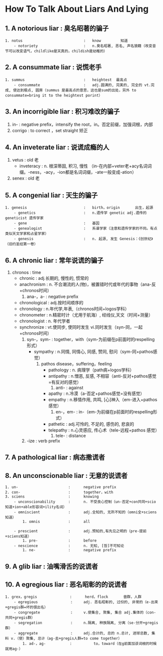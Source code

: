 # How To Talk About Liars And Lying

## 1. A notorious liar                 :     臭名昭著的骗子

	1. notus              				:	know         知道
		- notoriety         			:	n.臭名昭著, 恶名, 声名狼籍（改变音节可以改变语气，childlike是天真的，childish是幼稚的）
		
## 2. A consummate liar                :    说慌老手

	1. summus          					:	heightest  最高点
		- consummate  					:	adj.圆满的, 完美的, 完全的 vt.完成, 使达到极点, 圆房（summus 是最高点的意思，这也是sum的出处，另外 to consummate=bring it to the heightest porint）

## 3. An incorrigible liar             :     积习难改的骗子

1. in-                :		negative prefix，intensify the root，in。否定前缀，加强词根，内部
2. corrigo            :		to correct ，set straight   矫正

## 4. An inveterate liar               :     说谎成瘾的人

1. vetus              	: 	old 老
	- inveteracy 		:	n. 根深蒂固, 积习, 慢性 （in-在内部+veter老+acy名词词缀。-ness，-acy，-ion都是名词词缀，-ate一般变成-ation）
2. senex              	:	old 老


## 5. A congenial liar                 :     天生的骗子

	1. genesis           				:	birth，origin       出生，起源	
		- genetics 						:	n.遗传学 genetic adj.遗传的 geneticist 遗传学家
		- gene 							:	基因
		- genealogist  					:	系谱学家（注意和遗传学家的不同。有点类似天文学家和占星学家）
		- genesis  						:	n. 起源, 发生 Genesis：《创世纪》（旧约圣经第一卷）

## 6. A chronic liar                   :     常年说谎的骗子

1. chronos              		:		time                               
	- chronic            		: 		adj.长期的, 慢性的, 惯常的
	- anachronism   			:		n. 不合潮流的人(物)，被置错时代或年代的事物（ana-反+chronos时间）
		1. ana-，a-             :		negative prefix                   
	- chronological 			:		adj.按时间顺序的
	- chronology    			:		n.年代学,年表,（chronos时间+logos学科）
	- chronometer 				:		n.精密时计（尤用于航海）, 经线仪,天文（时间+测量）
	- chronologist  			:		n. 年代学者
	- synchronize  				:		vt.使同步, 使同时发生 vi.同时发生（syn-同，一起+chronos时间）
		1. syn-，sym-         	:		together，with（sym-为前缀在p前面时的respelling形式）
			- sympathy    		:		n.同情, 同情心, 同感, 赞同, 慰问（sym-同+pathos感觉）
				1. pathos                disease，suffering，feeling
					- pathology 	:   n. 病理学（path病+logos学科）
					- antipathy    	:	n.憎恶, 反感, 不相容（anti-反对+pathos感觉=有反对的感觉）
						1. anti-  	:   against
					- apathy        :	n.冷漠（a-否定+pathos感觉=没有感觉）
					- empathy     	:	n.移情作用, 共鸣, [心]神入（em-进入+pathos感觉）
						1. en-，em- :   in-（em-为前缀在p前面时的respelling形式）
					- pathetic      :	adj.可怜的, 不足的, 感伤的, 悲哀的
					- telepathy    	:	n.心灵感应, 传心术（tele-远程+pathos 感觉）
						1. tele-    :   distance
		2. -ize                     : 	verb prefix

## 7. A pathological liar              :     病态撒谎者

## 8. An unconscionable liar           :     无意的说谎者

	1. un-                       :      negative prefix
	2. con-                    	 : 		together，with
	3. sciens                    :      knowing
		- unconscionability    	 : 		n. 不受良心控制（un-否定+con共同+scio知道+ion+able形容词+ility名词）
		- omniscient             : 		adj.全知的, 无所不知的（omni全+sciens知道）
			1. omnis             :      all

		- prescient              : 		adj.预知的,有先见之明的（pre-提前+sciens知道）
			1. pre-              :      before
		- nescience              : 		n. 无知, [哲]不可知论
			1. ne-               :      negative prefix

## 9. A glib liar                      :     油嘴滑舌的说谎者

## 10. A egregious liar                :     恶名昭彰的的说谎者

	1. grex，gregis               : 		herd，flock       兽群，人群  
		- egregious               : 	adj. 恶名昭彰的, 过份的, 非常的（e-出来+gregis群=坏的很出名）
		- congregate              : 	v.使集合, 聚集, 集合 adj.集体的（con-共同+gregis群）
		- segregation             : 	n.隔离, 种族隔离, 分离（se-分开+gregis群）
		- aggregate               : 	adj.合计的, 总的 n.总计, 进球总数, 集料 v.（使）聚集, 总计（ag-去+gregis人群=to come together）
			1. ad-，ag-           :			to，toward（在g前面加该词根的时候就用ag-）


